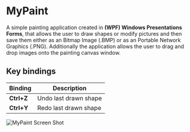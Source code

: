 # MyPaint

A simple painting application created in **(WPF) Windows Presentations Forms**, that allows the user to draw shapes or modify pictures and then save them either as an Bitmap Image (.BMP) or as an Portable Network Graphics (.PNG). Additionally the application allows the user to drag and drop images onto the painting canvas window.

## Key bindings
| Binding | Description |
|---------|-------------|
| **Ctrl+Z** | Undo last drawn shape |
| **Ctrl+Y** | Redo last drawn shape |


![MyPaint Screen Shot](https://github.com/EdvinAndre/MyPaint/blob/main/Image/ScreenShot_MyPaint.PNG)
